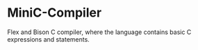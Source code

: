 # MiniC-Compiler
Flex and Bison C compiler, where the language contains basic C expressions and statements.
